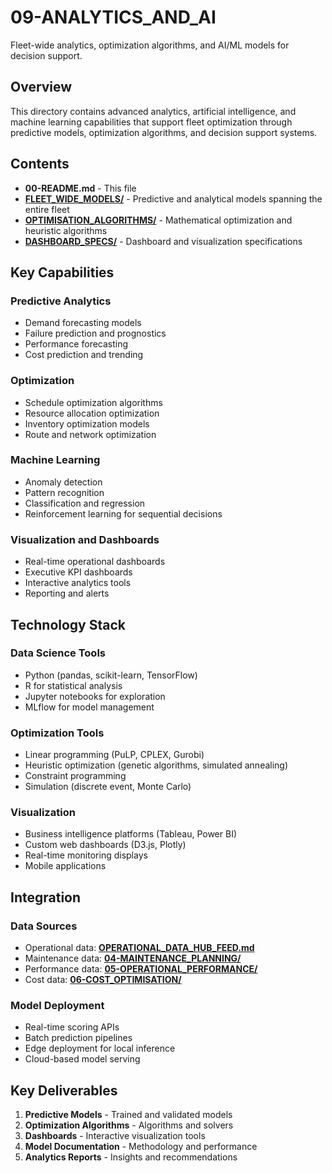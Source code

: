 # 09-ANALYTICS_AND_AI

Fleet-wide analytics, optimization algorithms, and AI/ML models for decision support.

## Overview

This directory contains advanced analytics, artificial intelligence, and machine learning capabilities that support fleet optimization through predictive models, optimization algorithms, and decision support systems.

## Contents

- **00-README.md** - This file
- **[FLEET_WIDE_MODELS/](FLEET_WIDE_MODELS/)** - Predictive and analytical models spanning the entire fleet
- **[OPTIMISATION_ALGORITHMS/](OPTIMISATION_ALGORITHMS/)** - Mathematical optimization and heuristic algorithms
- **[DASHBOARD_SPECS/](DASHBOARD_SPECS/)** - Dashboard and visualization specifications

## Key Capabilities

### Predictive Analytics
- Demand forecasting models
- Failure prediction and prognostics
- Performance forecasting
- Cost prediction and trending

### Optimization
- Schedule optimization algorithms
- Resource allocation optimization
- Inventory optimization models
- Route and network optimization

### Machine Learning
- Anomaly detection
- Pattern recognition
- Classification and regression
- Reinforcement learning for sequential decisions

### Visualization and Dashboards
- Real-time operational dashboards
- Executive KPI dashboards
- Interactive analytics tools
- Reporting and alerts

## Technology Stack

### Data Science Tools
- Python (pandas, scikit-learn, TensorFlow)
- R for statistical analysis
- Jupyter notebooks for exploration
- MLflow for model management

### Optimization Tools
- Linear programming (PuLP, CPLEX, Gurobi)
- Heuristic optimization (genetic algorithms, simulated annealing)
- Constraint programming
- Simulation (discrete event, Monte Carlo)

### Visualization
- Business intelligence platforms (Tableau, Power BI)
- Custom web dashboards (D3.js, Plotly)
- Real-time monitoring displays
- Mobile applications

## Integration

### Data Sources
- Operational data: **[OPERATIONAL_DATA_HUB_FEED.md](../08-INTEGRATIONS/OPERATIONAL_DATA_HUB_FEED.md)**
- Maintenance data: **[04-MAINTENANCE_PLANNING/](../04-MAINTENANCE_PLANNING/)**
- Performance data: **[05-OPERATIONAL_PERFORMANCE/](../05-OPERATIONAL_PERFORMANCE/)**
- Cost data: **[06-COST_OPTIMISATION/](../06-COST_OPTIMISATION/)**

### Model Deployment
- Real-time scoring APIs
- Batch prediction pipelines
- Edge deployment for local inference
- Cloud-based model serving

## Key Deliverables

1. **Predictive Models** - Trained and validated models
2. **Optimization Algorithms** - Algorithms and solvers
3. **Dashboards** - Interactive visualization tools
4. **Model Documentation** - Methodology and performance
5. **Analytics Reports** - Insights and recommendations
